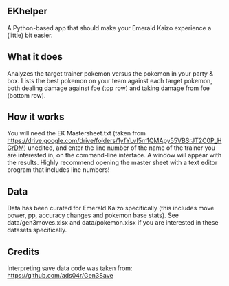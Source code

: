 EKhelper
---------------------------
A Python-based app that should make your Emerald Kaizo experience a (little) bit easier.

What it does
---------------------------
Analyzes the target trainer pokemon versus the pokemon in your party & box.
Lists the best pokemon on your team against each target pokemon, both dealing damage against foe (top row) and taking damage from foe (bottom row).

How it works
---------------------------
You will need the EK Mastersheet.txt (taken from https://drive.google.com/drive/folders/1yfYLvI5m1QMApy55VBSrJT2C0P_HGrDM) unedited, and enter the line number of the name of the trainer you are interested in, on the command-line interface. A window will appear with the results. Highly recommend opening the master sheet with a text editor program that includes line numbers!

Data
---------------------------
Data has been curated for Emerald Kaizo specifically (this includes move power, pp, accuracy changes and pokemon base stats). See data/gen3moves.xlsx and data/pokemon.xlsx if you are interested in these datasets specifically.

Credits
---------------------------
Interpreting save data code was taken from: https://github.com/ads04r/Gen3Save